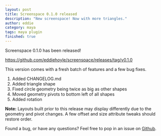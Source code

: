 ```yaml
---
layout: post
title: Screenspace 0.1.0 released
description: "New screenspace! Now with more triangles."
author: eddie
category: maya
tags: maya plugin
finished: true
---
```


Screenspace 0.1.0 has been released!

https://github.com/eddiehoyle/screenspace/releases/tag/v0.1.0

This version comes with a fresh batch of features and a few bug fixes.

1. Added CHANGELOG.md
2. Added triangle shape
3. Fixed circle geometry being twice as big as other shapes
4. Moved geometry pivots to bottom left of all shapes
5. Added rotation

**Note:** Layouts built prior to this release may display differently due to the geometry and pivot changes. A few offset and size attribute tweaks should restore order.

Found a bug, or have any questions? Feel free to pop in an issue on [Github](https://github.com/eddiehoyle/screenspace/issues).
